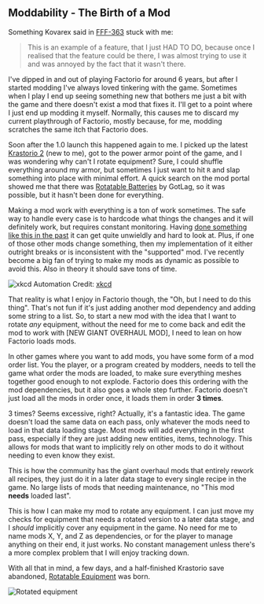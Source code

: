## Moddability - The Birth of a Mod

Something Kovarex said in [FFF-363](https://www.factorio.com/blog/post/fff-363) stuck with me:

> This is an example of a feature, that I just HAD TO DO, because once I realised that the feature could be there, I was almost trying to use it and was annoyed by the fact that it wasn't there.

I've dipped in and out of playing Factorio for around 6 years, but after I started modding I've always loved tinkering with the game. Sometimes when I play I end up seeing something new that bothers me just a bit with the game and there doesn't exist a mod that fixes it. I'll get to a point where I just end up modding it myself. Normally, this causes me to discard my current playthrough of Factorio, mostly because, for me, modding scratches the same itch that Factorio does.

Soon after the 1.0 launch this happened again to me. I picked up the latest [Krastorio 2](https://mods.factorio.com/mod/Krastorio2) (new to me), got to the power armor point of the game, and I was wondering why can't I rotate equipment? Sure, I could shuffle everything around my armor, but sometimes I just want to hit `R` and slap something into place with minimal effort. A quick search on the mod portal showed me that there was [Rotatable Batteries](https://mods.factorio.com/mod/RotatableBatteries) by GotLag, so it was possible, but it hasn't been done for everything.

Making a mod work with everything is a ton of work sometimes. The safe way to handle every case is to hardcode what things the changes and it will definitely work, but requires constant monitoring. Having [done something like this in the past](https://github.com/DedlySpyder/Powered_Entities/blob/0.3.28/mod-compadibility/add-mods.lua) it can get quite unwieldly and hard to look at. Plus, if one of those other mods change something, then my implementation of it either outright breaks or is inconsistent with the "supported" mod. I've recently become a big fan of trying to make my mods as dynamic as possible to avoid this. Also in theory it should save tons of time.

![xkcd Automation](https://imgs.xkcd.com/comics/automation.png)
Credit: [xkcd](https://xkcd.com/1319/)

That reality is what I enjoy in Factorio though, the "Oh, but I need to do this thing". That's not fun if it's just adding another mod dependency and adding some string to a list. So, to start a new mod with the idea that I want to rotate _any_ equipment, without the need for me to come back and edit the mod to work with [NEW GIANT OVERHAUL MOD], I need to lean on how Factorio loads mods.

In other games where you want to add mods, you have some form of a mod order list. You the player, or a program created by modders, needs to tell the game what order the mods are loaded, to make sure everything meshes together good enough to not explode. Factorio does this ordering with the mod dependencies, but it also goes a whole step further. Factorio doesn't just load all the mods in order once, it loads them in order __3 times__.

3 times? Seems excessive, right? Actually, it's a fantastic idea. The game doesn't load the same data on each pass, only whatever the mods need to load in that data loading stage. Most mods will add everything in the first pass, especially if they are just adding new entities, items, technology. This allows for mods that want to implicitly rely on other mods to do it without needing to even know they exist.

This is how the community has the giant overhaul mods that entirely rework all recipes, they just do it in a later data stage to every single recipe in the game. No large lists of mods that needing maintenance, no "This mod __needs__ loaded last".

This is how I can make my mod to rotate any equipment. I can just move my checks for equipment that needs a rotated version to a later data stage, and I _should_ implicitly cover any equipment in the game. No need for me to name mods X, Y, and Z as dependencies, or for the player to manage anything on their end, it just works. No constant management unless there's a more complex problem that I will enjoy tracking down.

With all that in mind, a few days, and a half-finished Krastorio save abandoned, [Rotatable Equipment](https://mods.factorio.com/mod/Rotatable_Equipment) was born.

![Rotated equipment](https://mods-data.factorio.com/assets/6600b190a7ad3173d942153ec9853b6b628920f4.png)
